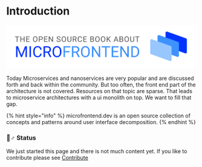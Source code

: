 # Introduction

![](.gitbook/assets/microfrontend-logo.png)

Today Microservices and nanoservices are very popular and are discussed forth and back within the community. But too often, the front end part of the architecture is not covered. Resources on that topic are sparse. That leads to microservice architectures with a ui monolith on top. We want to fill that gap.

{% hint style="info" %}
 microfrontend.dev is an open source collection of concepts and patterns around user interface decomposition.
{% endhint %}

### 👷♂ Status

We just started this page and there is not much content yet. If you like to contribute please see [Contribute](contribute/contribute.md)

